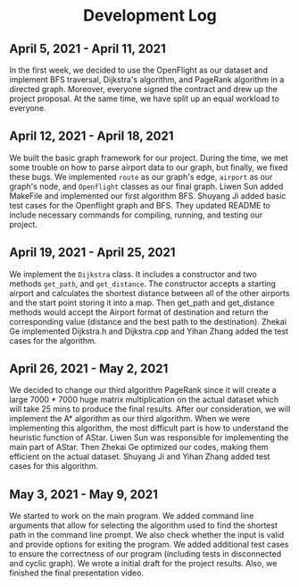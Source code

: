 <h1 align="center">Development Log</h1>

## April 5, 2021 - April 11, 2021
  In the first week, we decided to use the OpenFlight as our dataset and implement BFS traversal, Dijkstra's algorithm, and PageRank algorithm in a directed graph. Moreover, everyone signed the contract and drew up the project proposal. At the same time, we have split up an equal workload to everyone. 

## April 12, 2021 - April 18, 2021
  We built the basic graph framework for our project. During the time, we met some trouble on how to parse airport data to our graph, but finally, we fixed these bugs.
  We implemented `route` as our graph's edge, `airport` as our graph's node, and `Openflight` classes as our final graph. Liwen Sun added MakeFile and implemented our first algorithm BFS. Shuyang Ji added basic test cases for the Openflight graph and BFS. They updated README to include necessary commands for compiling, running, and testing our project.

## April 19, 2021 - April 25, 2021
  We implement the `Dijkstra` class. It includes a constructor and two methods `get_path`, and `get_distance`. The constructor accepts a starting airport and calculates the shortest distance between all of the other airports and the start point storing it into a map. Then get_path and get_distance methods would accept the Airport format of destination and return the corresponding value (distance and the best path to the destination). Zhekai Ge implemented Dijkstra.h and Dijkstra.cpp and Yihan Zhang added the test cases for the algorithm.


## April 26, 2021 - May 2, 2021
  We decided to change our third algorithm PageRank since it will create a large 7000 * 7000 huge matrix multiplication on the actual dataset which will take 25 mins to produce the final results. After our consideration, we will implement the A* algorithm as our third algorithm. When we were implementing this algorithm, the most difficult part is how to understand the heuristic function of AStar. Liwen Sun was responsible for implementing the main part of AStar. Then Zhekai Ge optimized our codes, making them efficient on the actual dataset. Shuyang Ji and Yihan Zhang added test cases for this algorithm.

## May 3, 2021 - May 9, 2021
  We started to work on the main program. We added command line arguments that allow for selecting the algorithm used to find the shortest path in the command line prompt. We also check whether the input is valid and provide options for exiting the program. We added additional test cases to ensure the correctness of our program (including tests in disconnected and cyclic graph). We wrote a initial draft for the project results. Also, we finished the final presentation video.
